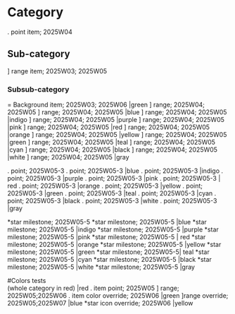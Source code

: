 # Category
 . point item; 2025W04
## Sub-category
 ] range item; 2025W03; 2025W05
### Subsub-category
 = Background item; 2025W03; 2025W06 |green
 ] range; 2025W04; 2025W05
 ] range; 2025W04; 2025W05 |blue
 ] range; 2025W04; 2025W05 |indigo
 ] range; 2025W04; 2025W05 |purple
 ] range; 2025W04; 2025W05 |pink
 ] range; 2025W04; 2025W05 |red
 ] range; 2025W04; 2025W05 |orange
 ] range; 2025W04; 2025W05 |yellow
 ] range; 2025W04; 2025W05 |green
 ] range; 2025W04; 2025W05 |teal
 ] range; 2025W04; 2025W05 |cyan
 ] range; 2025W04; 2025W05 |black
 ] range; 2025W04; 2025W05 |white
 ] range; 2025W04; 2025W05 |gray

 . point; 2025W05-3
 . point; 2025W05-3 |blue
 . point; 2025W05-3 |indigo
 . point; 2025W05-3 |purple
 . point; 2025W05-3 |pink
 . point; 2025W05-3 | red
 . point; 2025W05-3 |orange
 . point; 2025W05-3 |yellow
 . point; 2025W05-3 |green
 . point; 2025W05-3 |teal
 . point; 2025W05-3 |cyan
 . point; 2025W05-3 |black
 . point; 2025W05-3 |white
 . point; 2025W05-3 |gray

 *star milestone; 2025W05-5
 *star milestone; 2025W05-5 |blue
 *star milestone; 2025W05-5 |indigo
 *star milestone; 2025W05-5 |purple
 *star milestone; 2025W05-5 |pink
 *star milestone; 2025W05-5 | red
 *star milestone; 2025W05-5 |orange
 *star milestone; 2025W05-5 |yellow
 *star milestone; 2025W05-5 |green
 *star milestone; 2025W05-5| teal
 *star milestone; 2025W05-5 |cyan
 *star milestone; 2025W05-5 |black
 *star milestone; 2025W05-5 |white
 *star milestone; 2025W05-5 |gray

#Colors tests<br>(whole category in red) |red
. item point; 2025W05
] range; 2025W05;2025W06
. item color override; 2025W06 |green
]range override; 2025W05;2025W07 |blue
*star icon override; 2025W06 |yellow